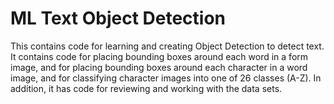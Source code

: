 # ML Text Object Detection
This contains code for learning and creating Object Detection to detect text. It contains code for 
placing bounding boxes around each word in a form image, and for placing bounding boxes around each
character in a word image, and for classifying character images into one of 26 classes (A-Z).
In addition, it has code for reviewing and working with the data sets.
